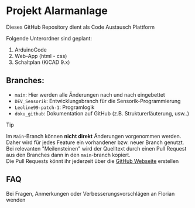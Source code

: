 # Projekt Alarmanlage

Dieses GitHub Repository dient als Code Austausch Plattform

Folgende Unterordner sind geplant:
1. ArduinoCode
2. Web-App (html - css)
3. Schaltplan (KiCAD 9.x)


## Branches:
- `main`: Hier werden alle Änderungen nach und nach eingebettet
- `DEV_Sensorik`: Entwicklungsbranch für die Sensorik-Programmierung
- `Leoline99-patch-1`: Programlogik
- `doku_github`: Dokumentation auf GitHub (z.B. Strukturerläuterung, usw..)

> [!TIP]
> Im `Main`-Branch können **nicht direkt** Änderungen vorgenommen werden.  
> Daher wird für jedes Feature ein vorhandener bzw. neuer Branch genutzt.  
> Bei relevanten "Meilensteinen" wird der Quelltext durch einen Pull Request aus den Branches dann in den `main`-branch kopiert.  
> Die Pull Requests könnt ihr jederzeit über die [GitHub Webseite](https://github.com/labamichnetvoll/HM_MechInt_Alarmanlage/) erstellen

## FAQ
Bei Fragen, Anmerkungen oder Verbesserungsvorschlägen an Florian wenden


